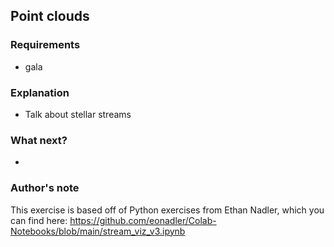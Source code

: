 ## Point clouds

### Requirements

* gala

### Explanation

* Talk about stellar streams

### What next?

* 

### Author's note

This exercise is based off of Python exercises from Ethan Nadler, which you can find here: https://github.com/eonadler/Colab-Notebooks/blob/main/stream_viz_v3.ipynb